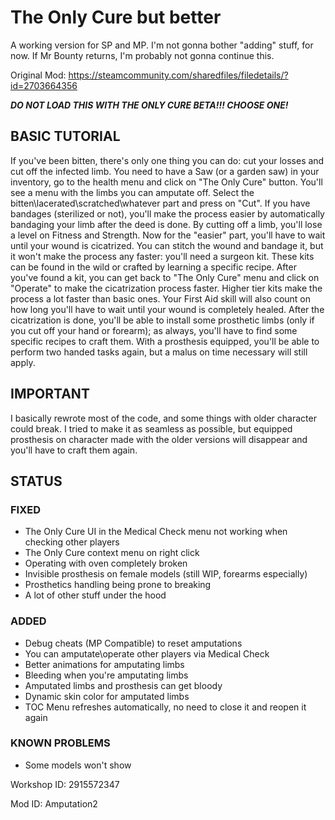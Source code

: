# The Only Cure but better
A working version for SP and MP.
I'm not gonna bother "adding" stuff, for now.
If Mr Bounty returns, I'm probably not gonna continue this.

Original Mod: https://steamcommunity.com/sharedfiles/filedetails/?id=2703664356

**_DO NOT LOAD THIS WITH THE ONLY CURE BETA!!! CHOOSE ONE!_**


## BASIC TUTORIAL
If you've been bitten, there's only one thing you can do: cut your losses and cut off the infected limb. You need to have a Saw (or a garden saw) in your inventory, go to the health menu and click on "The Only Cure" button. You'll see a menu with the limbs you can amputate off. Select the bitten\lacerated\scratched\whatever part and press on "Cut". If you have bandages (sterilized or not), you'll make the process easier by automatically bandaging your limb after the deed is done. By cutting off a limb, you'll lose a level on Fitness and Strength. Now for the "easier" part, you'll have to wait until your wound is cicatrized. You can stitch the wound and bandage it, but it won't make the process any faster: you'll need a surgeon kit. These kits can be found in the wild or crafted by learning a specific recipe. After you've found a kit, you can get back to "The Only Cure" menu and click on "Operate" to make the cicatrization process faster. Higher tier kits make the process a lot faster than basic ones. Your First Aid skill will also count on how long you'll have to wait until your wound is completely healed. After the cicatrization is done, you'll be able to install some prosthetic limbs (only if you cut off your hand or forearm); as always, you'll have to find some specific recipes to craft them. With a prosthesis equipped, you'll be able to perform two handed tasks again, but a malus on time necessary will still apply.


## IMPORTANT
I basically rewrote most of the code, and some things with older character could break. I tried to make it as seamless as possible, but equipped prosthesis on character made with the older versions will disappear and you'll have to craft them again.

## STATUS
### FIXED
- The Only Cure UI in the Medical Check menu not working when checking other players
- The Only Cure context menu on right click
- Operating with oven completely broken
- Invisible prosthesis on female models (still WIP, forearms especially)
- Prosthetics handling being prone to breaking
- A lot of other stuff under the hood
### ADDED
- Debug cheats (MP Compatible) to reset amputations
- You can amputate\operate other players via Medical Check
- Better animations for amputating limbs
- Bleeding when you're amputating limbs
- Amputated limbs and prosthesis can get bloody
- Dynamic skin color for amputated limbs
- TOC Menu refreshes automatically, no need to close it and reopen it again
### KNOWN PROBLEMS
- Some models won't show

Workshop ID: 2915572347

Mod ID: Amputation2
